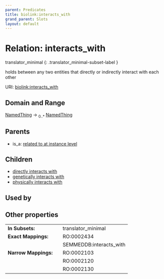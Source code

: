 ```yaml
---
parent: Predicates
title: biolink:interacts_with
grand_parent: Slots
layout: default
---
```


# Relation: interacts_with

translator_minimal
{: .translator_minimal-subset-label }


holds between any two entities that directly or indirectly interact with each other

URI: [biolink:interacts_with](https://w3id.org/biolink/vocab/interacts_with)

## Domain and Range

[NamedThing](NamedThing.md) ->  <sub>0..\*</sub> [NamedThing](NamedThing.md)

## Parents

 *  is_a: [related to at instance level](related_to_at_instance_level.md)

## Children

 *  [directly interacts with](directly_interacts_with.md)
 *  [genetically interacts with](genetically_interacts_with.md)
 *  [physically interacts with](physically_interacts_with.md)

## Used by


## Other properties

|  |  |  |
| --- | --- | --- |
| **In Subsets:** | | translator_minimal |
| **Exact Mappings:** | | RO:0002434 |
|  | | SEMMEDDB:interacts_with |
| **Narrow Mappings:** | | RO:0002103 |
|  | | RO:0002120 |
|  | | RO:0002130 |

